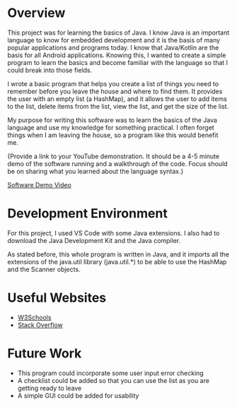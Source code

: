 # Overview

This project was for learning the basics of Java. I know Java is an important language to know for embedded development and it is the basis of many popular applications and programs today. I know that Java/Kotlin are the basis for all Android applications. Knowing this, I wanted to create a simple program to learn the basics and become familiar with the language so that I could break into those fields. 

I wrote a basic program that helps you create a list of things you need to remember before you leave the house and where to find them. It provides the user with an empty list (a HashMap), and it allows the user to add items to the list, delete items from the list, view the list, and get the size of the list.

My purpose for writing this software was to learn the basics of the Java language and use my knowledge for something practical. I often forget things when I am leaving the house, so a program like this would benefit me.

{Provide a link to your YouTube demonstration.  It should be a 4-5 minute demo of the software running and a walkthrough of the code.  Focus should be on sharing what you learned about the language syntax.}

[Software Demo Video](http://youtube.link.goes.here)

# Development Environment

For this project, I used VS Code with some Java extensions. I also had to download the Java Development Kit and the Java compiler.

As stated before, this whole program is written in Java, and it imports all the extensions of the java.util library (java.util.*) to be able to use the HashMap and the Scanner objects.

# Useful Websites

* [W3Schools](https://www.w3schools.com/java/default.asp)
* [Stack Overflow](https://stackoverflow.com/)

# Future Work

* This program could incorporate some user input error checking
* A checklist could be added so that you can use the list as you are getting ready to leave
* A simple GUI could be added for usability
